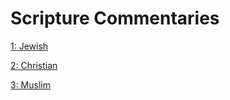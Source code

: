 # Scripture Commentaries

[1: Jewish](https://github.com/One-Library/One-Library/blob/master/The%20One%20Library/2%20-%20Wonders/1%20-%20References/1%20-%20Guides/2%20-%20Contents/1%20-%20Scripture/1%20-%20Jewish/README.md)

[2: Christian](https://github.com/One-Library/One-Library/blob/master/The%20One%20Library/2%20-%20Wonders/1%20-%20References/1%20-%20Guides/2%20-%20Contents/1%20-%20Scripture/2%20-%20Christian/README.md)

[3: Muslim](https://github.com/One-Library/One-Library/blob/master/The%20One%20Library/2%20-%20Wonders/1%20-%20References/1%20-%20Guides/2%20-%20Contents/1%20-%20Scripture/3%20-%20Muslim/README.md)